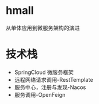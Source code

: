 # hmall

从单体应用到微服务架构的演进

# 技术栈
+ SpringCloud 微服务框架
+ 远程网络请求调用-RestTemplate
+ 服务中心，注册与发现-Nacos
+ 服务调用-OpenFeign